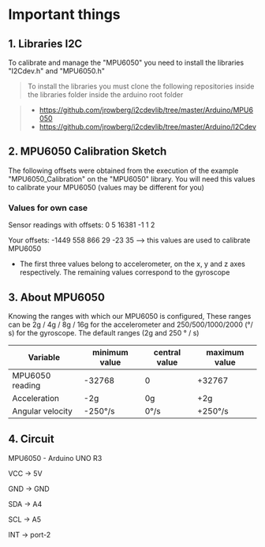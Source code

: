 # Important things

## 1. Libraries I2C


To calibrate and manage the "MPU6050" you need to install the libraries "I2Cdev.h" and "MPU6050.h"

>To install the libraries you must clone the following repositories inside the libraries folder inside the arduino root folder

>- https://github.com/jrowberg/i2cdevlib/tree/master/Arduino/MPU6050
>- https://github.com/jrowberg/i2cdevlib/tree/master/Arduino/I2Cdev

## 2. MPU6050 Calibration Sketch

The following offsets​ were obtained from the execution of the example "MPU6050_Calibration" on the "MPU6050" library. You will need this values to calibrate your MPU6050 (values may be different for you)

### Values ​​for own case

Sensor readings with offsets:	0	5	16381	-1	1	2

Your offsets:	-1449	558	866	29	-23	35      --> this values are used to calibrate MPU6050

* The first three values ​​belong to accelerometer, on the x, y and z axes respectively. The remaining values ​​correspond to the gyroscope


## 3. About MPU6050

Knowing the ranges with which our MPU6050 is configured, These ranges can be 2g / 4g / 8g / 16g for the accelerometer and 250/500/1000/2000 (°/ s) for the gyroscope.
The default ranges (2g and 250 ° / s)
 
 |Variable|minimum value|central value|maximum value
 |-|-|-|-|
|MPU6050 reading|    -32768 | 0  |           +32767 
| Acceleration  |       -2g   |       0g   |         +2g
 |Angular velocity|  -250°/s|       0°/s |         +250°/s


## 4. Circuit

MPU6050 - Arduino UNO R3

VCC  ->  5V

GND  ->  GND

SDA  ->  A4

SCL  ->  A5

INT -> port-2

